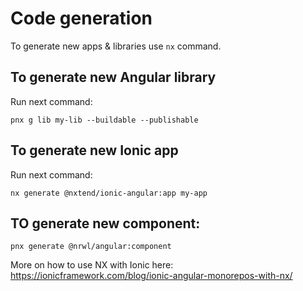 # Code generation
To generate new apps & libraries use `nx` command.

## To generate new Angular library
Run next command:
```shell
pnx g lib my-lib --buildable --publishable
```


## To generate new Ionic app
Run next command:
```shell
nx generate @nxtend/ionic-angular:app my-app
```

## TO generate new component:
```shell
pnx generate @nrwl/angular:component
```

More on how to use NX with Ionic here: https://ionicframework.com/blog/ionic-angular-monorepos-with-nx/
